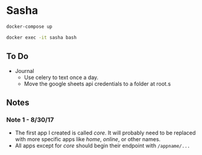 # Sasha

```bash
docker-compose up
```

```bash
docker exec -it sasha bash
```

## To Do

- Journal
  - Use celery to text once a day.
  - Move the google sheets api credentials to a folder at root.s

## Notes

### Note 1 - 8/30/17

- The first app I created is called _core_. It will probably need to be replaced with more specific apps like _home_, _online_, or other names.
- All apps except for _core_ should begin their endpoint with `/appname/...`
